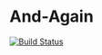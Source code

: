 # And-Again
[![Build Status](https://travis-ci.com/Betessa/And-Again.svg?branch=master)](https://travis-ci.com/Betessa/And-Again)
